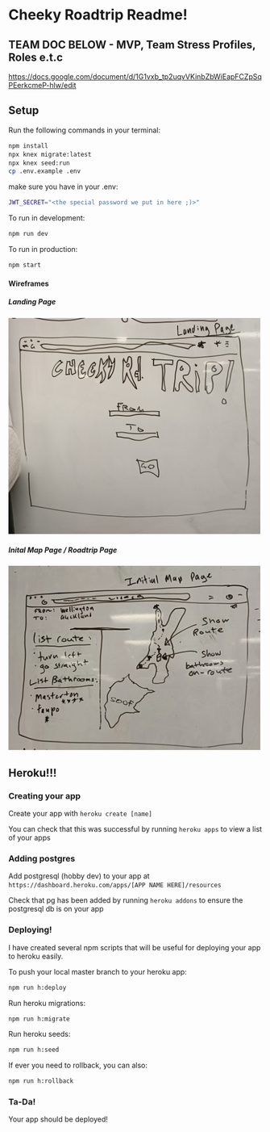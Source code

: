 # Cheeky Roadtrip Readme!

## TEAM DOC BELOW - MVP,  Team Stress Profiles, Roles e.t.c
https://docs.google.com/document/d/1G1vxb_tp2uqvVKinbZbWiEapFCZpSqPEerkcmeP-hlw/edit


## Setup

Run the following commands in your terminal:

```sh
npm install
npx knex migrate:latest
npx knex seed:run
cp .env.example .env
```

make sure you have in your .env:

```sh
JWT_SECRET="<the special password we put in here ;)>"
```

To run in development:
```sh
npm run dev
```

To run in production:
```sh
npm start
```



#### Wireframes

##### Landing Page

<img src="readme-images/landing-page.jpg" width="500">


##### Inital Map Page / Roadtrip Page

<img src="readme-images/initial-map-page.jpg" width="500">





## Heroku!!!

### Creating your app

Create your app with `heroku create [name]`

You can check that this was successful by running `heroku apps` to view a list of your apps


### Adding postgres

Add postgresql (hobby dev) to your app at `https://dashboard.heroku.com/apps/[APP NAME HERE]/resources`

Check that pg has been added by running `heroku addons` to ensure the postgresql db is on your app


### Deploying!

I have created several npm scripts that will be useful for deploying your app to heroku easily.

To push your local master branch to your heroku app:
```sh
npm run h:deploy
```

Run heroku migrations:
```sh
npm run h:migrate
```

Run heroku seeds:
```sh
npm run h:seed
```

If ever you need to rollback, you can also:
```sh
npm run h:rollback
```


### Ta-Da!
Your app should be deployed!


